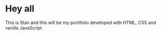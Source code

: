 # Hey all

This is Stan and this will be my portifolio developed with HTML, CSS and vanilla JavaScript
